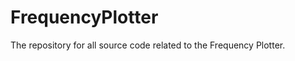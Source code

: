 FrequencyPlotter
================

The repository for all source code related to the Frequency Plotter.